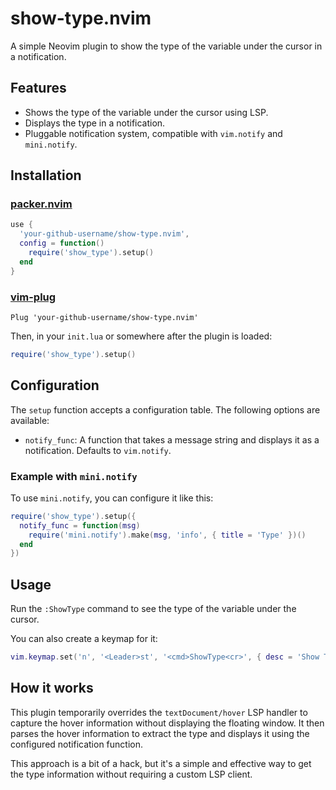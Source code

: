 # show-type.nvim

A simple Neovim plugin to show the type of the variable under the cursor in a notification.

## Features

- Shows the type of the variable under the cursor using LSP.
- Displays the type in a notification.
- Pluggable notification system, compatible with `vim.notify` and `mini.notify`.

## Installation

### [packer.nvim](https://github.com/wbthomason/packer.nvim)

```lua
use {
  'your-github-username/show-type.nvim',
  config = function()
    require('show_type').setup()
  end
}
```

### [vim-plug](https://github.com/junegunn/vim-plug)

```vim
Plug 'your-github-username/show-type.nvim'
```

Then, in your `init.lua` or somewhere after the plugin is loaded:
```lua
require('show_type').setup()
```

## Configuration

The `setup` function accepts a configuration table. The following options are available:

- `notify_func`: A function that takes a message string and displays it as a notification. Defaults to `vim.notify`.

### Example with `mini.notify`

To use `mini.notify`, you can configure it like this:

```lua
require('show_type').setup({
  notify_func = function(msg)
    require('mini.notify').make(msg, 'info', { title = 'Type' })()
  end
})
```

## Usage

Run the `:ShowType` command to see the type of the variable under the cursor.

You can also create a keymap for it:
```lua
vim.keymap.set('n', '<Leader>st', '<cmd>ShowType<cr>', { desc = 'Show Type' })
```

## How it works

This plugin temporarily overrides the `textDocument/hover` LSP handler to capture the hover information without displaying the floating window. It then parses the hover information to extract the type and displays it using the configured notification function.

This approach is a bit of a hack, but it's a simple and effective way to get the type information without requiring a custom LSP client.
